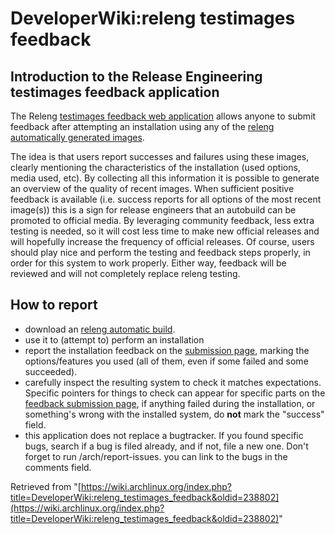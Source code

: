 # DeveloperWiki:releng testimages feedback

## Introduction to the Release Engineering testimages feedback application

The Releng [testimages feedback web application](https://www.archlinux.org/releng/feedback/) allows anyone to submit feedback after attempting an installation using any of the [releng automatically generated images](https://releng.archlinux.org/isos/).

The idea is that users report successes and failures using these images, clearly mentioning the characteristics of the installation (used options, media used, etc). By collecting all this information it is possible to generate an overview of the quality of recent images. When sufficient positive feedback is available (i.e. success reports for all options of the most recent image(s)) this is a sign for release engineers that an autobuild can be promoted to official media. By leveraging community feedback, less extra testing is needed, so it will cost less time to make new official releases and will hopefully increase the frequency of official releases. Of course, users should play nice and perform the testing and feedback steps properly, in order for this system to work properly. Either way, feedback will be reviewed and will not completely replace releng testing.

## How to report

*   download an [releng automatic build](https://releng.archlinux.org/isos/).
*   use it to (attempt to) perform an installation
*   report the installation feedback on the [submission page](https://www.archlinux.org/releng/feedback/submit/), marking the options/features you used (all of them, even if some failed and some succeeded).
*   carefully inspect the resulting system to check it matches expectations. Specific pointers for things to check can appear for specific parts on the [feedback submission page](https://www.archlinux.org/releng/feedback/submit/), if anything failed during the installation, or something's wrong with the installed system, do **not** mark the "success" field.
*   this application does not replace a bugtracker. If you found specific bugs, search if a bug is filed already, and if not, file a new one. Don't forget to run /arch/report-issues. you can link to the bugs in the comments field.

Retrieved from "[https://wiki.archlinux.org/index.php?title=DeveloperWiki:releng_testimages_feedback&oldid=238802](https://wiki.archlinux.org/index.php?title=DeveloperWiki:releng_testimages_feedback&oldid=238802)"